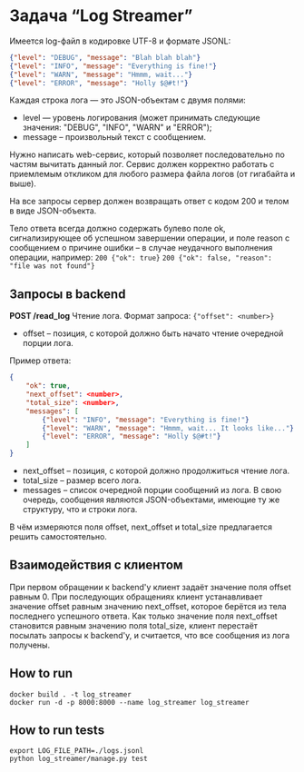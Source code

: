 # Задача “Log Streamer”

Имеется log-файл в кодировке UTF-8 и формате JSONL:

```json
{"level": "DEBUG", "message": "Blah blah blah"}
{"level": "INFO", "message": "Everything is fine!"}
{"level": "WARN", "message": "Hmmm, wait..."}
{"level": "ERROR", "message": "Holly $@#t!"}
```

Каждая строка лога — это JSON-объектам с двумя полями:

- level — уровень логирования (может принимать следующие значения: "DEBUG", "INFO", "WARN" и "ERROR");
- message – произвольный текст с сообщением.

Нужно написать web-сервис, который позволяет последовательно по частям вычитать данный лог.
Сервис должен корректно работать с приемлемым откликом для любого размера файла логов (от гигабайта и выше).

На все запросы сервер должен возвращать ответ с кодом 200 и телом в виде JSON-объекта.

Тело ответа всегда должно содержать булево поле ok, сигнализирующее об успешном завершении операции, и поле reason с сообщением о причине ошибки – в случае неудачного выполнения операции, например:
`200 {"ok": true}`
`200 {"ok": false, "reason": "file was not found"}`

## Запросы в backend
**POST /read_log**
Чтение лога.
Формат запроса:
`{"offset": <number>}`

- offset – позиция, с которой должно быть начато чтение очередной порции лога.

Пример ответа:

```json
{
    "ok": true,
    "next_offset": <number>,
    "total_size": <number>,
    "messages": [
        {"level": "INFO", "message": "Everything is fine!"}
        {"level": "WARN", "message": "Hmmm, wait... It looks like..."}
        {"level": "ERROR", "message": "Holly $@#t!"}
    ]
}
```

- next_offset – позиция, с которой должно продолжиться чтение лога.
- total_size – размер всего лога.
- messages – список очередной порции сообщений из лога. В свою очередь, сообщения являются JSON-объектами, имеющие ту же структуру, что и строки лога.

В чём измеряются поля offset, next_offset и total_size предлагается решить самостоятельно.

## Взаимодействия с клиентом
При первом обращении к backend'y клиент задаёт значение поля offset равным 0. При последующих обращениях клиент устанавливает значение offset равным значению next_offset, которое берётся из тела последнего успешного ответа.
Как только значение поля next_offset становится равным значению поля total_size, клиент перестаёт посылать запросы к backend'у, и считается, что все сообщения из лога получены.

## How to run
```shell
docker build . -t log_streamer
docker run -d -p 8000:8000 --name log_streamer log_streamer
```

## How to run tests
```shell
export LOG_FILE_PATH=./logs.jsonl
python log_streamer/manage.py test
```
